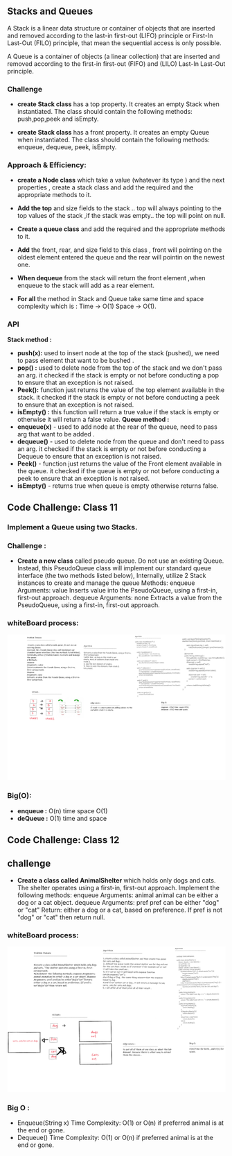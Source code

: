 ## Stacks and Queues
A Stack is a linear data structure or container of objects that are inserted and removed according to the last-in first-out (LIFO) principle or First-In Last-Out (FILO) principle, that mean the sequential access is only possible.

A Queue is a container of objects (a linear collection) that are inserted and removed according to the first-in first-out (FIFO) and (LILO) Last-In Last-Out principle.


### Challenge

* **create Stack class** has a top property. It creates an empty Stack when instantiated. The class should contain the following methods: push,pop,peek and isEmpty.

* **create Stack class** has a front property. It creates an empty Queue when instantiated. The class should contain the following methods: enqueue, dequeue, peek, isEmpty.

### Approach & Efficiency:

- **create a Node class** which take a value (whatever its type ) and the next properties , create a stack class and add the required and the appropriate methods to it.
- **Add the top** and size fields to the stack .. top will always pointing to the top values of the stack ,if the stack was empty.. the top will point on null.
- **Create a queue class** and add the required and the appropriate methods to it.
- **Add** the front, rear, and size field to this class , front will pointing on the oldest element entered the queue and the rear will pointin on the newest one.
- **When dequeue** from the stack will return the front element ,when enqueue to the stack will add as a rear element. 

- **For all** the method in Stack and Queue take same time and space complexity which is : Time -> O(1) Space -> O(1).


### API

**Stack method :**
- **push(x):** used to insert node at the top of the stack (pushed), we need to pass element that want to be bushed .
- **pop() :** used to delete node from the top of the stack and we don't pass an arg. it checked if the stack is empty or not before conducting a pop to ensure that an exception is not raised.
- **Peek():** function just returns the value of the top element available in the stack. it checked if the stack is empty or not before conducting a peek to ensure that an exception is not raised.
- **isEmpty() :** this function will return a true value if the stack is empty or otherwise it will return a false value.
**Queue method :**
- **enqueue(x)** - used to add node at the rear of the queue, need to pass arg that want to be added .
- **dequeue()** - used to delete node from the queue and don't need to pass an arg. it checked if the stack is empty or not before conducting a Dequeue to ensure that an exception is not raised.
- **Peek()** - function just returns the value of the Front element available in the queue. it checked if the queue is empty or not before conducting a peek to ensure that an exception is not raised.
- **isEmpty()** - returns true when queue is empty otherwise returns false.





## Code Challenge: Class 11
### Implement a Queue using two Stacks.

### Challenge :
- **Create a new class** called pseudo queue. Do not use an existing Queue. Instead, this PseudoQueue class will implement our standard queue interface (the two methods listed below), Internally, utilize 2 Stack instances to create and manage the queue Methods: enqueue Arguments: value Inserts value into the PseudoQueue, using a first-in, first-out approach. dequeue Arguments: none Extracts a value from the PseudoQueue, using a first-in, first-out approach.

### whiteBoard process:

![](pseudoQueue.png)

### Big(O): 
- **enqueue :** O(n) time space O(1)
- **deQueue :** O(1) time and space




## Code Challenge: Class 12
## challenge

- **Create a class called AnimalShelter** which holds only dogs and cats. The shelter operates using a first-in, first-out approach. Implement the following methods: enqueue Arguments: animal animal can be either a dog or a cat object. dequeue Arguments: pref pref can be either "dog" or "cat" Return: either a dog or a cat, based on preference. If pref is not "dog" or "cat" then return null.


### whiteBoard process:
![](animalShelter.png)

### Big O :
- Enqueue(String x) Time Complexity: O(1) or O(n) if preferred animal is at the end or gone.
-  Dequeue() Time Complexity: O(1) or O(n) if preferred animal is at the end or gone.